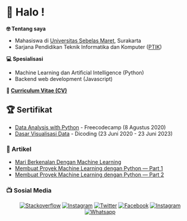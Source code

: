 
# :wave: Halo !
**:nerd_face: Tentang saya**
* Mahasiswa di <a href="https://uns.ac.id/">Universitas Sebelas Maret</a>, Surakarta
* Sarjana Pendidikan Teknik Informatika dan Komputer (<a href="https://ptik.fkip.uns.ac.id/">PTIK</a>)

**:computer: Spesialisasi**
* Machine Learning dan Artificial Intelligence (Python)
* Backend web development (Javascript)

**:page_facing_up: [Curriculum Vitae (CV)](https://philippurwoko.github.io/)**

## :trophy: Sertifikat
- [Data Analysis with Python](https://freecodecamp.org/certification/philippurwoko/data-analysis-with-python-v7) - Freecodecamp (8 Agustus 2020)
- [Dasar Visualisasi Data](https://www.dicoding.com/users/563914/academies) - Dicoding (23 Juni 2020 - 23 Juni 2023)

### :newspaper: Artikel
- [Mari Berkenalan Dengan Machine Learning](https://medium.com/easyread/mari-berkenalan-dengan-machine-learning-b4778ff2914a)
- [Membuat Proyek Machine Learning dengan Python — Part 1](https://medium.com/easyread/membuat-proyek-machine-learning-dengan-python-part-1-8e8a03095636)
- [Membuat Proyek Machine Learning dengan Python — Part 2](https://medium.com/easyread/membuat-proyek-machine-learning-dengan-python-part-2-5a3b33d6aca6)


### :tv: Sosial Media 

<p align="center">
    <a href="https://stackoverflow.com/users/11811336/philip-purwoko"><img src="https://img.shields.io/badge/Stackoverflow--black?style=social&logo=stackoverflow" alt="Stackoverflow"></a>
    <a href="https://medium.com/@philippurwoko"><img src="https://img.shields.io/badge/Medium--black?style=social&logo=medium" alt="Instagram"></a>
    <a href="https://twitter.com/PurwokoPhilip"><img src="https://img.shields.io/twitter/follow/PurwokoPhilip?label=Twitter&style=social" alt="Twitter"></a>
    <a href="https://facebook.com/philip.purwoko"><img src="https://img.shields.io/badge/Facebook--blue?style=social&logo=facebook" alt="Facebook"></a>
    <a href="https://instagram.com/philippurwoko"><img src="https://img.shields.io/badge/Instagram--red?style=social&logo=instagram" alt="Instagram"></a>
    <a href="mailto:philippurwoko123@gmail.com"><img src="https://img.shields.io/badge/gmail--red?style=social&logo=gmail" alt="Whatsapp"></a>
</p>


